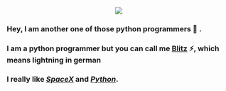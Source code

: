 <p align="center">
   <img src="https://user-images.githubusercontent.com/74598401/117238948-73972e80-ae4b-11eb-8d27-62e36f64c0ec.png"></img>
</p>

### Hey, I am another one of those python programmers 👋 .

### I am a python programmer but you can call me [Blitz](https://en.wikipedia.org/wiki/Lightning) ⚡, which means lightning in german

### I really like [_SpaceX_](https://www.spacex.com) and [_Python_](https://www.python.org).
